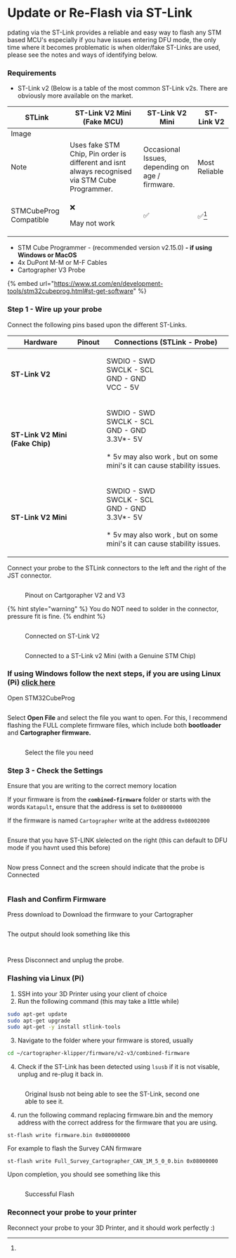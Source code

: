 # Update or Re-Flash via ST-Link

pdating via the ST-Link provides a reliable and easy way to flash any STM based MCU's especially if you have issues entering DFU mode, the only time where it becomes problematic is when older/fake ST-Links are used, please see the notes and ways of identifying below.&#x20;

### Requirements&#x20;

* ST-Link v2 (Below is a table of the most common ST-Link v2s. There are obviously more available on the market.&#x20;



| STLink                 | ST-Link V2 Mini (Fake MCU)                                                                      | ST-Link V2 Mini                                                                 | ST-Link V2                                                                      |
| ---------------------- | ----------------------------------------------------------------------------------------------- | ------------------------------------------------------------------------------- | ------------------------------------------------------------------------------- |
| Image                  | <img src="../../../.gitbook/assets/image (37).png" alt="" data-size="original">                 | <img src="../../../.gitbook/assets/image (33).png" alt="" data-size="original"> | <img src="../../../.gitbook/assets/image (35).png" alt="" data-size="original"> |
| Note                   | Uses fake STM Chip, Pin order is different and isnt always recognised via STM Cube Programmer.  | Occasional Issues, depending on age / firmware.                                 | Most Reliable                                                                   |
| STMCubeProg Compatible | <p>❌ </p><p>May not work</p>                                                                    | ✅                                                                               | ✅[^1]                                                                           |

* STM Cube Programmer - (recommended version v2.15.0) **- if using Windows or MacOS**
* 4x DuPont M-M or M-F Cables
* Cartographer V3 Probe

{% embed url="https://www.st.com/en/development-tools/stm32cubeprog.html#st-get-software" %}

### Step 1 - Wire up your probe

Connect the following pins based upon the different ST-Links.&#x20;

| Hardware                        | Pinout                                                                          | Connections (STLink - Probe)                                                                                                               |
| ------------------------------- | ------------------------------------------------------------------------------- | ------------------------------------------------------------------------------------------------------------------------------------------ |
| **ST-Link V2**                  | <img src="../../../.gitbook/assets/image (38).png" alt="" data-size="original"> | <p>SWDIO - SWD<br>SWCLK - SCL<br>GND - GND<br>VCC - 5V</p>                                                                                 |
| **ST-Link V2 Mini (Fake Chip)** | <img src="../../../.gitbook/assets/image (39).png" alt="" data-size="original"> | <p>SWDIO - SWD<br>SWCLK - SCL<br>GND - GND<br>3.3V*- 5V<br><br>* 5v may also work , but on some mini's it can cause stability issues. </p> |
| **ST-Link V2 Mini**             | <img src="../../../.gitbook/assets/image (40).png" alt="" data-size="original"> | <p>SWDIO - SWD<br>SWCLK - SCL<br>GND - GND<br>3.3V*- 5V<br><br>* 5v may also work , but on some mini's it can cause stability issues. </p> |

Connect your probe to the STLink connectors to the left and the right of the JST connector.&#x20;

<figure><img src="../../../.gitbook/assets/image (41).png" alt=""><figcaption><p>Pinout on Cartgorapher V2 and V3</p></figcaption></figure>

{% hint style="warning" %}
You do NOT need to solder in the connector, pressure fit is fine.&#x20;
{% endhint %}

<figure><img src="../../../.gitbook/assets/image (43).png" alt=""><figcaption><p>Connected on ST-Link V2</p></figcaption></figure>

<figure><img src="../../../.gitbook/assets/image (63).png" alt=""><figcaption><p>Connected to a ST-Link v2 Mini (with a Genuine STM Chip)</p></figcaption></figure>

### If using Windows follow the next steps, if you are using Linux (Pi) [click here](update-or-re-flash-via-st-link.md#flashing-via-linux-pi)

Open STM32CubeProg

<figure><img src="../../../.gitbook/assets/image (44).png" alt=""><figcaption></figcaption></figure>

Select **Open File** and select the file you want to open. For this, I recommend flashing the FULL complete firmware files, which include both **bootloader** and **Cartographer firmware.**&#x20;

<figure><img src="../../../.gitbook/assets/image (47).png" alt=""><figcaption><p>Select the file you need</p></figcaption></figure>

### Step 3 - Check the Settings

Ensure that you are writing to the correct memory location&#x20;

If your firmware is from the **`combined-firmware`** folder or starts with the words `Katapult`**,**  ensure that the address is set to `0x08000000`

If the firmware is named `Cartographer` write at the address `0x08002000`

<figure><img src="../../../.gitbook/assets/image (51).png" alt=""><figcaption></figcaption></figure>

Ensure that you have ST-LINK slelected on the right (this can default to DFU mode if you havnt used this before)&#x20;

<figure><img src="../../../.gitbook/assets/image (52).png" alt=""><figcaption></figcaption></figure>

Now press Connect and the screen should indicate that the probe is Connected&#x20;

<figure><img src="../../../.gitbook/assets/image (54).png" alt=""><figcaption></figcaption></figure>



### Flash and Confirm Firmware&#x20;

Press download to Download the firmware to your Cartographer&#x20;

<figure><img src="../../../.gitbook/assets/image (55).png" alt=""><figcaption></figcaption></figure>

The output should look something like this&#x20;

<figure><img src="../../../.gitbook/assets/image (56).png" alt=""><figcaption></figcaption></figure>

<figure><img src="../../../.gitbook/assets/image (57).png" alt=""><figcaption></figcaption></figure>

Press Disconnect and unplug the probe.&#x20;

### Flashing via Linux (Pi)

1. SSH into your 3D Printer using your client of choice&#x20;
2. Run the following command (this may take a little while)

```bash
sudo apt-get update
sudo apt-get upgrade
sudo apt-get -y install stlink-tools
```

3. Navigate to the folder where your firmware is stored, usually&#x20;

```bash
cd ~/cartographer-klipper/firmware/v2-v3/combined-firmware
```

4. Check if the ST-Link has been detected using `lsusb` if it is not visable, unplug and re-plug it back in.&#x20;

<figure><img src="../../../.gitbook/assets/image (61).png" alt=""><figcaption><p>Original lsusb not being able to see the ST-Link, second one able to see it. </p></figcaption></figure>

4. run the following command replacing firmware.bin and the memory address with the correct address for the firmware that you are using.&#x20;

```
st-flash write firmware.bin 0x080000000
```

For example to flash the Survey CAN firmware&#x20;

```
st-flash write Full_Survey_Cartographer_CAN_1M_5_0_0.bin 0x08000000
```

Upon completion, you should see something like this&#x20;

<figure><img src="../../../.gitbook/assets/image (62).png" alt=""><figcaption><p>Successful Flash</p></figcaption></figure>

### Reconnect your probe to your printer

Reconnect your probe to your 3D Printer, and it should work perfectly :)



[^1]: 
